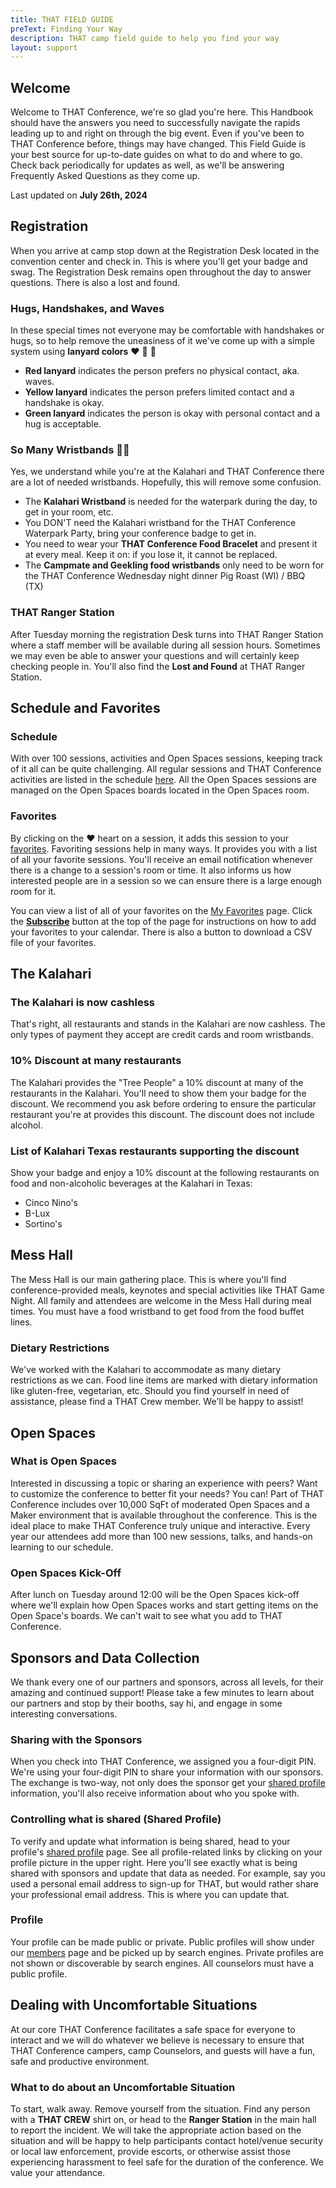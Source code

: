 ```yaml
---
title: THAT FIELD GUIDE
preText: Finding Your Way
description: THAT camp field guide to help you find your way
layout: support
---
```


<div class="max-w-prose mx-auto">
  <div class= "prose prose-lg text-gray-500">

## Welcome

Welcome to THAT Conference, we're so glad you're here. This Handbook should have the answers you need to successfully navigate the rapids leading up to and right on through the big event. Even if you've been to THAT Conference before, things may have changed. This Field Guide is your best source for up-to-date guides on what to do and where to go. Check back periodically for updates as well, as we'll be answering Frequently Asked Questions as they come up.

Last updated on **July 26th, 2024**

## Registration

When you arrive at camp stop down at the Registration Desk located in the convention center and check in. This is where you'll get your badge and swag. The Registration Desk remains open throughout the day to answer questions. There is also a lost and found.

### Hugs, Handshakes, and Waves

In these special times not everyone may be comfortable with handshakes or hugs, so to help remove the uneasiness of it we've come up with a simple system using **lanyard colors** ❤️ 💛 💚

- **Red lanyard** indicates the person prefers no physical contact, aka. waves.
- **Yellow lanyard** indicates the person prefers limited contact and a handshake is okay.
- **Green lanyard** indicates the person is okay with personal contact and a hug is acceptable.

### So Many Wristbands 😵‍💫

Yes, we understand while you're at the Kalahari and THAT Conference there are a lot of needed wristbands. Hopefully, this will remove some confusion.

- The **Kalahari Wristband** is needed for the waterpark during the day, to get in your room, etc.
- You DON'T need the Kalahari wristband for the THAT Conference Waterpark Party, bring your conference badge to get in.
- You need to wear your **THAT Conference Food Bracelet** and present it at every meal. Keep it on: if you lose it, it cannot be replaced.
- The **Campmate and Geekling food wristbands** only need to be worn for the THAT Conference Wednesday night dinner Pig Roast (WI) / BBQ (TX)

### THAT Ranger Station

After Tuesday morning the registration Desk turns into THAT Ranger Station where a staff member will be available during all session hours. Sometimes we may even be able to answer your questions and will certainly keep checking people in. You'll also find the **Lost and Found** at THAT Ranger Station.

## Schedule and Favorites

### Schedule

With over 100 sessions, activities and Open Spaces sessions, keeping track of it all can be quite challenging. All regular sessions and THAT Conference activities are listed in the schedule [here](/camp/). All the Open Spaces sessions are managed on the Open Spaces boards located in the Open Spaces room.

### Favorites

By clicking on the ❤️ heart on a session, it adds this session to your [favorites](/my/favorites/). Favoriting sessions help in many ways. It provides you with a list of all your favorite sessions. You'll receive an email notification whenever there is a change to a session's room or time. It also informs us how interested people are in a session so we can ensure there is a large enough room for it.

You can view a list of all of your favorites on the [My Favorites](/my/favorites/) page. Click the **[Subscribe](/support/my-favorites-icalendar/)** button at the top of the page for instructions on how to add your favorites to your calendar. There is also a button to download a CSV file of your favorites.

## The Kalahari

### The Kalahari is now cashless

That's right, all restaurants and stands in the Kalahari are now cashless. The only types of payment they accept are credit cards and room wristbands.

### 10% Discount at many restaurants

The Kalahari provides the "Tree People" a 10% discount at many of the restaurants in the Kalahari. You'll need to show them your badge for the discount. We recommend you ask before ordering to ensure the particular restaurant you're at provides this discount. The discount does not include alcohol.

### List of Kalahari Texas restaurants supporting the discount

Show your badge and enjoy a 10% discount at the following restaurants on food and non-alcoholic beverages at the Kalahari in Texas:

- Cinco Nino's
- B-Lux
- Sortino's

## Mess Hall

The Mess Hall is our main gathering place. This is where you'll find conference-provided meals, keynotes and special activities like THAT Game Night. All family and attendees are welcome in the Mess Hall during meal times. You must have a food wristband to get food from the food buffet lines.

### Dietary Restrictions

We've worked with the Kalahari to accommodate as many dietary restrictions as we can. Food line items are marked with dietary information like gluten-free, vegetarian, etc. Should you find yourself in need of assistance, please find a THAT Crew member. We'll be happy to assist!

## Open Spaces

### What is Open Spaces

Interested in discussing a topic or sharing an experience with peers? Want to customize the conference to better fit your needs? You can! Part of THAT Conference includes over 10,000 SqFt of moderated Open Spaces and a Maker environment that is available throughout the conference. This is the ideal place to make THAT Conference truly unique and interactive. Every year our attendees add more than 100 new sessions, talks, and hands-on learning to our schedule.

### Open Spaces Kick-Off

After lunch on Tuesday around 12:00 will be the Open Spaces kick-off where we'll explain how Open Spaces works and start getting items on the Open Space's boards. We can't wait to see what you add to THAT Conference.

## Sponsors and Data Collection

We thank every one of our partners and sponsors, across all levels, for their amazing and continued support! Please take a few minutes to learn about our partners and stop by their booths, say hi, and engage in some interesting conversations.

### Sharing with the Sponsors

When you check into THAT Conference, we assigned you a four-digit PIN. We're using your four-digit PIN to share your information with our sponsors. The exchange is two-way, not only does the sponsor get your [shared profile](/my/profiles/shared/) information, you'll also receive information about who you spoke with.

### Controlling what is shared (Shared Profile)

To verify and update what information is being shared, head to your profile's [shared profile](/my/profiles/shared/) page. See all profile-related links by clicking on your profile picture in the upper right. Here you'll see exactly what is being shared with sponsors and update that data as needed. For example, say you used a personal email address to sign-up for THAT, but would rather share your professional email address. This is where you can update that.

### Profile

Your profile can be made public or private. Public profiles will show under our [members](/members/) page and be picked up by search engines. Private profiles are not shown or discoverable by search engines. All counselors must have a public profile.

## Dealing with Uncomfortable Situations

At our core THAT Conference facilitates a safe space for everyone to interact and we will do whatever we believe is necessary to ensure that THAT Conference campers, camp Counselors, and guests will have a fun, safe and productive environment.

### What to do about an Uncomfortable Situation

To start, walk away. Remove yourself from the situation. Find any person with a **THAT CREW** shirt on, or head to the **Ranger Station** in the main hall to report the incident. We will take the appropriate action based on the situation and will be happy to help participants contact hotel/venue security or local law enforcement, provide escorts, or otherwise assist those experiencing harassment to feel safe for the duration of the conference. We value your attendance.

 </div>
</div>

